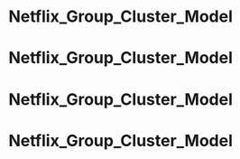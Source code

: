 # Netflix_Group_Cluster_Model
# Netflix_Group_Cluster_Model
# Netflix_Group_Cluster_Model
# Netflix_Group_Cluster_Model
